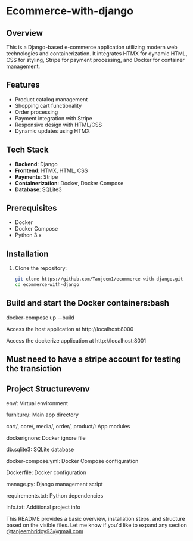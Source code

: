 # Ecommerce-with-django



## Overview
This is a Django-based e-commerce application utilizing modern web technologies and containerization. It integrates HTMX for dynamic HTML, CSS for styling, Stripe for payment processing, and Docker for container management.

## Features
- Product catalog management
- Shopping cart functionality
- Order processing
- Payment integration with Stripe
- Responsive design with HTML/CSS
- Dynamic updates using HTMX

## Tech Stack
- **Backend**: Django
- **Frontend**: HTMX, HTML, CSS
- **Payments**: Stripe
- **Containerization**: Docker, Docker Compose
- **Database**: SQLite3

## Prerequisites
- Docker
- Docker Compose
- Python 3.x

## Installation
1. Clone the repository:
   ```bash
   git clone https://github.com/Tanjeem1/ecommerce-with-django.git
   cd ecommerce-with-django

## Build and start the Docker containers:bash

docker-compose up --build

Access the host application at http://localhost:8000

Access the dockerize application at http://localhost:8001

## Must need to have a stripe account for testing the transiction


## Project Structurevenv

env/: Virtual environment

furniture/: Main app directory

cart/, core/, media/, order/, product/: App modules

dockerignore: Docker ignore file

db.sqlite3: SQLite database

docker-compose.yml: Docker Compose configuration

Dockerfile: Docker configuration

manage.py: Django management script

requirements.txt: Python dependencies

info.txt: Additional project info



This README provides a basic overview, installation steps, and structure based on the visible files. Let me know if you'd like to expand any section @tanjeemhridoy93@gmail.com